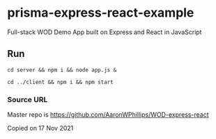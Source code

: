 # prisma-express-react-example

Full-stack WOD Demo App built on Express and React in JavaScript 

## Run

`cd server && npm i && node app.js &`

`cd ../client && npm i && npm start`

### Source URL

Master repo is https://github.com/AaronWPhillips/WOD-express-react

Copied on 17 Nov 2021